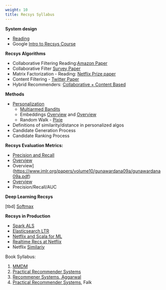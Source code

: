 ```yaml
---
weight: 10
title: Recsys Syllabus
---
```


**System design**
- [Reading](https://eugeneyan.com/writing/system-design-for-discovery/)
-  Google [Intro to Recsys Course](https://developers.google.com/machine-learning/recommendation)

**Recsys Algorithms**
- Collaborative Filtering Reading:[Amazon Paper](https://www.cs.umd.edu/~samir/498/Amazon-Recommendations.pdf)
-  Collaborative Filter [Survey Paper](https://md.ekstrandom.net/pubs/cf-survey)
- Matrix Factorization - Reading: [Netflix Prize paper](https://datajobs.com/data-science-repo/Recommender-Systems-%5BNetflix%5D.pdf)
- Content Filtering - [Twitter Paper](https://link.springer.com/chapter/10.1007%2F978-3-642-20161-5_44)
-  Hybrid Recommenders: [Collaborative + Content Based](https://aclanthology.org/W03-1103.pdf)
 
**Methods**  
- [Personalization](https://eugeneyan.com/writing/patterns-for-personalization) 
    - [Multiarmed Bandits](https://www.youtube.com/watch?v=rDjCfQJ_sYY&t=17s)
    - Embeddings [Overview](https://abhadury.com/articles/2020-03/embeddings-for-recommender-systems) and [Overview](https://drop.engineering/building-a-recommender-system-using-embeddings-de5a30e655aa)
    - Random Walk - [Pixie](https://cs.stanford.edu/people/jure/pubs/pixie-www18.pdf)
- Definitions of similarity/distance in personalized algos 
- Candidate Generation Process
- Candidate Ranking Process 

 **Recsys Evaluation Metrics:** 
- [Precision and Recall]()
- [Overview](https://towardsdatascience.com/evaluation-metrics-for-recommender-systems-df56c6611093)
- Overview](https://www.jmlr.org/papers/volume10/gunawardana09a/gunawardana09a.pdf)
- [Overview](https://beta-recsys.readthedocs.io/en/latest/notes/evaluation.html)
- Precision/Recall/AUC 

**Deep Learning Recsys**

[tbd] [Softmax](https://developers.google.com/machine-learning/recommendation/dnn/softmax)

**Recsys in Production**
- [Spark ALS](https://spark.apache.org/docs/latest/ml-collaborative-filtering.html)
- [Elasticsearch LTR](https://elasticsearch-learning-to-rank.readthedocs.io/en/latest/)
- [Netflix and Scala for ML](https://portal.klewel.com/watch/webcast/scala-days-2019/talk/12/)
- [Realtime Recs at Netflix](https://databricks.com/session/near-real-time-netflix-recommendations-using-apache-spark-streaming)
- Netflix [Similariy](https://drive.google.com/file/d/1huRI4IimWVhF4tYLIoVqHHrTxKkV0imx/view)


Book Syllabus:

1. [MMDM](http://www.mmds.org/)
2. [Practical Recommender Systems](https://www.manning.com/books/practical-recommender-systems)
3. [Recommener Systems, Aggarwal](https://www.amazon.com/Recommender-Systems-Textbook-Charu-Aggarwal-ebook/dp/B01DK3GZDY)
4. [Practical Recommender Systems](https://www.manning.com/books/practical-recommender-systems), Falk
